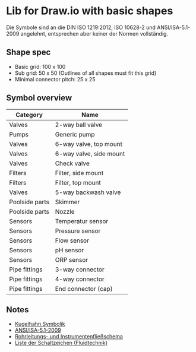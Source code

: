 # Lib for Draw.io with basic shapes


Die Symbole sind an die DIN ISO 1219:2012,  ISO 10628-2 und ANSI/ISA-5.1-2009  angelehnt, entsprechen aber keiner der Normen vollständig.

## Shape spec

* Basic grid: 100 x 100
* Sub grid: 50 x 50 (Outlines of all shapes must fit this grid)
* Minimal connector pitch: 25 x 25

## Symbol overview

| Category       | Name                    |
|----------------|-------------------------|
| Valves         | 2-way ball valve        |
| Pumps          | Generic pump            |
| Valves         | 6-way valve, top mount  |
| Valves         | 6-way valve, side mount |
| Valves         | Check valve             |
| Filters        | Filter, side mount      |
| Filters        | Filter, top mount       |
| Valves         | 5-way backwash valve    | e.g. Besgo valve |
| Poolside parts | Skimmer                 |
| Poolside parts | Nozzle                  |
| Sensors        | Temperatur sensor       |
| Sensors        | Pressure sensor         |
| Sensors        | Flow sensor             |
| Sensors        | pH sensor               |
| Sensors        | ORP sensor              |
| Pipe fittings  | 3-way connector         |
| Pipe fittings  | 4-way connector         |
| Pipe fittings  | End connector (cap)     |


## Notes

* [Kugelhahn Symbolik](https://tameson.de/pages/kugelhahn-symbole)
* [ANSI/ISA-5.1-2009 ](https://integrated.cc/cse/Instrumentation_Symbols_and_Identification.pdf)
* [Rohrleitungs- und Instrumentenfließschema](https://de.wikipedia.org/wiki/Rohrleitungs-_und_Instrumentenfließschema)
* [Liste der Schaltzeichen (Fluidtechnik)](https://de.wikipedia.org/wiki/Liste_der_Schaltzeichen_(Fluidtechnik))
